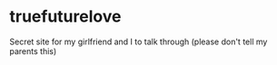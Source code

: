 # truefuturelove
Secret site for my girlfriend and I to talk through (please don't tell my parents this)
